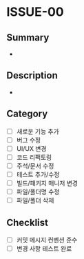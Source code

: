 <!-- Github Isssue Num -->

# ISSUE-00

## Summary

-

<!-- PR 설명 -->

## Description

-

## Category

- [ ] 새로운 기능 추가 <!-- feat -->
- [ ] 버그 수정 <!-- fix -->
- [ ] UI/UX 변경 <!-- style -->
- [ ] 코드 리팩토링 <!-- refactor -->
- [ ] 주석/문서 수정 <!-- docs -->
- [ ] 테스트 추가/수정 <!-- test -->
- [ ] 빌드/패키지 매니저 변경 <!-- build -->
- [ ] 파일/폴더명 수정 <!-- chore -->
- [ ] 파일/폴더 삭제 <!-- chore -->

## Checklist

- [ ] 커밋 메시지 컨벤션 준수
- [ ] 변경 사항 테스트 완료
